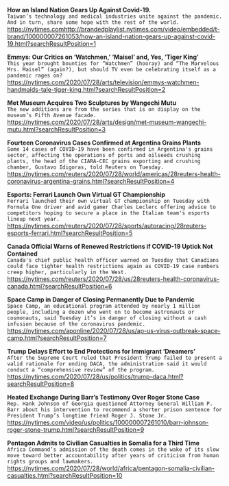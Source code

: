 **How an Island Nation Gears Up Against Covid-19.**\
`Taiwan’s technology and medical industries unite against the pandemic. And in turn, share some hope with the rest of the world.`\
https://nytimes.comhttp://brandedplaylist.nytimes.com/video/embedded/t-brand/100000007261053/how-an-island-nation-gears-up-against-covid-19.html?searchResultPosition=1

**Emmys: Our Critics on ‘Watchmen,’ ‘Maisel’ and, Yes, ‘Tiger King’**\
`This year brought bounties for “Watchmen” (hooray) and “The Marvelous Mrs. Maisel” (again?), but should TV even be celebrating itself as a pandemic rages on?`\
https://nytimes.com/2020/07/28/arts/television/emmys-watchmen-handmaids-tale-tiger-king.html?searchResultPosition=2

**Met Museum Acquires Two Sculptures by Wangechi Mutu**\
`The new additions are from the series that is on display on the museum’s Fifth Avenue facade.`\
https://nytimes.com/2020/07/28/arts/design/met-museum-wangechi-mutu.html?searchResultPosition=3

**Fourteen Coronavirus Cases Confirmed at Argentina Grains Plants**\
`Some 14 cases of COVID-19 have been confirmed in Argentina's grains sector, affecting the operations of ports and oilseeds crushing plants, the head of the CIARA-CEC grains exporting and crushing chamber, Gustavo Idigoras, told Reuters on Tuesday.`\
https://nytimes.com/reuters/2020/07/28/world/americas/28reuters-health-coronavirus-argentina-grains.html?searchResultPosition=4

**Esports: Ferrari Launch Own Virtual GT Championship**\
`Ferrari launched their own virtual GT championship on Tuesday with Formula One driver and avid gamer Charles Leclerc offering advice to competitors hoping to secure a place in the Italian team's esports lineup next year.`\
https://nytimes.com/reuters/2020/07/28/sports/autoracing/28reuters-esports-ferrari.html?searchResultPosition=5

**Canada Official Warns of Renewed Restrictions if COVID-19 Uptick Not Contained**\
`Canada's chief public health officer warned on Tuesday that Canadians could face tighter health restrictions again as COVID-19 case numbers creep higher, particularly in the West.`\
https://nytimes.com/reuters/2020/07/28/us/28reuters-health-coronavirus-canada.html?searchResultPosition=6

**Space Camp in Danger of Closing Permanently Due to Pandemic**\
`Space Camp, an educational program attended by nearly 1 million people, including a dozen who went on to become astronauts or cosmonauts, said Tuesday it’s in danger of closing without a cash infusion because of the coronavirus pandemic.`\
https://nytimes.com/aponline/2020/07/28/us/ap-us-virus-outbreak-space-camp.html?searchResultPosition=7

**Trump Delays Effort to End Protections for Immigrant ‘Dreamers’**\
`After the Supreme Court ruled that President Trump failed to present a valid rationale for ending DACA, the administration said it would conduct a “comprehensive review” of the program.`\
https://nytimes.com/2020/07/28/us/politics/trump-daca.html?searchResultPosition=8

**Heated Exchange During Barr’s Testimony Over Roger Stone Case**\
`Rep. Hank Johnson of Georgia questioned Attorney General William P. Barr about his intervention to recommend a shorter prison sentence for President Trump’s longtime friend Roger J. Stone Jr.`\
https://nytimes.com/video/us/politics/100000007261010/barr-johnson-roger-stone-trump.html?searchResultPosition=9

**Pentagon Admits to Civilian Casualties in Somalia for a Third Time**\
`Africa Command’s admission of the death comes in the wake of its slow move toward better accountability after years of criticism from human rights groups and lawmakers.`\
https://nytimes.com/2020/07/28/world/africa/pentagon-somalia-civilian-casualties.html?searchResultPosition=10

